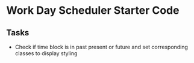# Work Day Scheduler Starter Code

## Tasks
* Check if time block is in past present or future and set corresponding classes to display styling